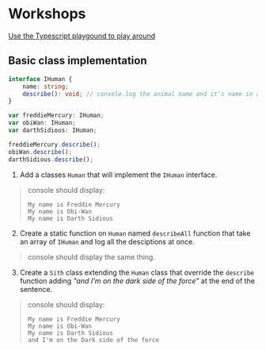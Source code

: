 # Workshops

[Use the Typescript playgound to play around](https://www.typescriptlang.org/play)

## Basic class implementation

```ts
interface IHuman {
    name: string;
    describe(): void; // console.log the animal name and it's name in a sentence
}

var freddieMercury: IHuman;
var obiWan: IHuman;
var darthSidious: IHuman;

freddieMercury.describe();
obiWan.describe();
darthSidious.describe();
```

1. Add a classes `Human` that will implement the `IHuman` interface.

> console should display:
> 
> ```
> My name is Freddie Mercury
> My name is Obi-Wan
> My name is Darth Sidious
> ```

2. Create a static function on `Human` named `describeAll` function that take an array of `IHuman` and log all the desciptions at once.

> console should display the same thing.

3. Create a `Sith` class extending the `Human` class that override the `describe` function adding _"and I'm on the dark side of the force"_ at the end of the sentence.

> console should display:
> 
> ```
> My name is Freddie Mercury
> My name is Obi-Wan
> My name is Darth Sidious
> and I'm on the Dark side of the force
> ```

